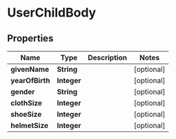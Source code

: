 

# UserChildBody

## Properties

Name | Type | Description | Notes
------------ | ------------- | ------------- | -------------
**givenName** | **String** |  |  [optional]
**yearOfBirth** | **Integer** |  |  [optional]
**gender** | **String** |  |  [optional]
**clothSize** | **Integer** |  |  [optional]
**shoeSize** | **Integer** |  |  [optional]
**helmetSize** | **Integer** |  |  [optional]



